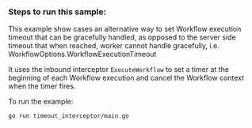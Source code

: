 ### Steps to run this sample:

This example show cases an alternative way to set Workflow execution timeout that can be gracefully handled, as opposed to the server side timeout that when reached, worker cannot handle gracefully, i.e. WorkflowOptions.WorkflowExecutionTimeout

It uses the inbound interceptor `ExecuteWorkflow` to set a timer at the beginning of each Workflow execution and cancel the Workflow context when the timer fires.

To run the example:
```
go run timeout_interceptor/main.go
```
